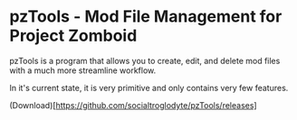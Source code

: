 # pzTools - Mod File Management for Project Zomboid

pzTools is a program that allows you to create, edit, and delete mod files with a much more streamline workflow.

In it's current state, it is very primitive and only contains very few features.

(Download)[https://github.com/socialtroglodyte/pzTools/releases]
